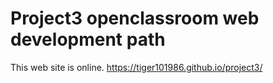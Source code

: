 # Project3 openclassroom web development path

This web site is online. https://tiger101986.github.io/project3/
